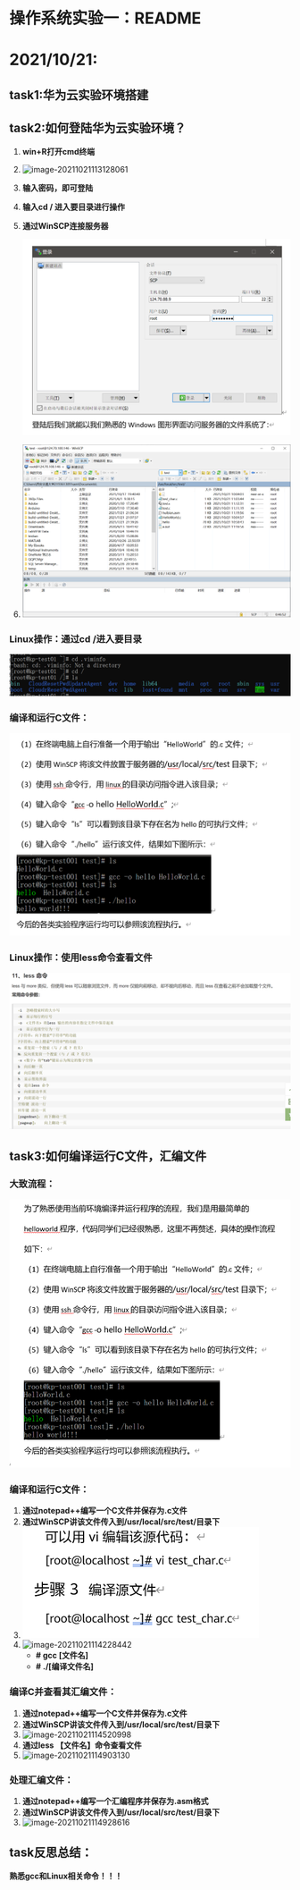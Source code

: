 # 操作系统实验一：README

# 2021/10/21:

## task1:华为云实验环境搭建

## task2:如何登陆华为云实验环境？

1. **win+R打开cmd终端**

2. ![image-20211021113128061](C:\Users\西安交通大学2193613091sxm\AppData\Roaming\Typora\typora-user-images\image-20211021113128061.png)

3. **输入密码，即可登陆**

4. **输入cd / 进入要目录进行操作**

5. **通过WinSCP连接服务器**

   ![image-20211021113627032](https://raw.githubusercontent.com/Xv-M-S/Typero-images/main/typora-user-images/image-20211021113627032.png)

6. ![image-20211021113652594](https://raw.githubusercontent.com/Xv-M-S/Typero-images/main/typora-user-images/image-20211021113652594.png)

### Linux操作：通过cd /进入要目录

![image-20211021105417855](https://raw.githubusercontent.com/Xv-M-S/Typero-images/main/typora-user-images/image-20211021105417855.png)

### 编译和运行C文件：

![image-20211021110020977](https://raw.githubusercontent.com/Xv-M-S/Typero-images/main/typora-user-images/image-20211021110020977.png)

### Linux操作：使用less命令查看文件

![image-20211021111441250](https://raw.githubusercontent.com/Xv-M-S/Typero-images/main/typora-user-images/image-20211021111441250.png)

## task3:如何编译运行C文件，汇编文件

### 大致流程：

![image-20211021113728585](https://raw.githubusercontent.com/Xv-M-S/Typero-images/main/typora-user-images/image-20211021113728585.png)

### 编译和运行C文件：

1. **通过notepad++编写一个C文件并保存为.c文件**
2. **通过WinSCP讲该文件传入到/usr/local/src/test/目录下**
3. ![image-20211021113958355](https://raw.githubusercontent.com/Xv-M-S/Typero-images/main/typora-user-images/image-20211021113958355.png)
4. ![image-20211021114228442](C:\Users\西安交通大学2193613091sxm\AppData\Roaming\Typora\typora-user-images\image-20211021114228442.png)
   - **# gcc [文件名]**
   - **# ./[编译文件名]**

### 编译C并查看其汇编文件：

1. **通过notepad++编写一个C文件并保存为.c文件**
2. **通过WinSCP讲该文件传入到/usr/local/src/test/目录下**
3. ![image-20211021114520998](C:\Users\西安交通大学2193613091sxm\AppData\Roaming\Typora\typora-user-images\image-20211021114520998.png)
4. **通过less 【文件名】命令查看文件**
5. ![image-20211021114903130](C:\Users\西安交通大学2193613091sxm\AppData\Roaming\Typora\typora-user-images\image-20211021114903130.png)

### 处理汇编文件：

1. **通过notepad++编写一个汇编程序并保存为.asm格式**
2. **通过WinSCP讲该文件传入到/usr/local/src/test/目录下**
3. ![image-20211021114928616](C:\Users\西安交通大学2193613091sxm\AppData\Roaming\Typora\typora-user-images\image-20211021114928616.png)

## task反思总结：

**熟悉gcc和Linux相关命令！！！**

